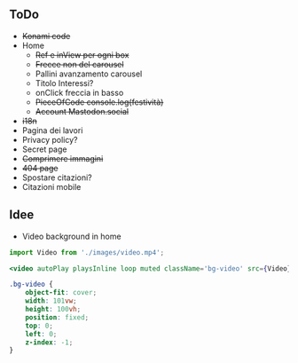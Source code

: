 ## ToDo
- ~~Konami code~~
- Home
    - ~~Ref e inView per ogni box~~
    - ~~Frecce non del carousel~~
    - Pallini avanzamento carousel
    - Titolo Interessi?
    - onClick freccia in basso
    - ~~PieceOfCode console.log(festività)~~
    - ~~Account Mastodon.social~~
- ~~i18n~~
- Pagina dei lavori
- Privacy policy?
- Secret page
- ~~Comprimere immagini~~
- ~~404 page~~
- Spostare citazioni?
- Citazioni mobile

## Idee
- Video background in home
``` jsx
import Video from './images/video.mp4';

<video autoPlay playsInline loop muted className='bg-video' src={Video} />
```
```css
.bg-video {
    object-fit: cover;
    width: 101vw;
    height: 100vh;
    position: fixed;
    top: 0;
    left: 0;
    z-index: -1;
}
```